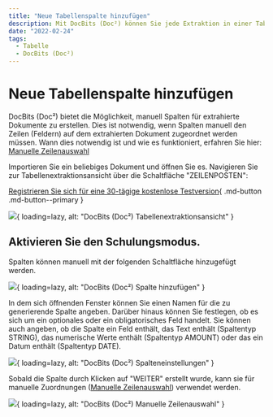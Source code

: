 ```yaml
---
title: "Neue Tabellenspalte hinzufügen"
description: Mit DocBits (Doc²) können Sie jede Extraktion in einer Tabelle auswählen und in eine neue Spalte extrahieren.
date: "2022-02-24"
tags:
  - Tabelle
  - DocBits (Doc²)
---
```


# Neue Tabellenspalte hinzufügen

DocBits (Doc²) bietet die Möglichkeit, manuell Spalten für extrahierte Dokumente zu erstellen. Dies ist notwendig, wenn Spalten manuell den Zeilen (Feldern) auf dem extrahierten Dokument zugeordnet werden müssen. Wann dies notwendig ist und wie es funktioniert, erfahren Sie hier: [Manuelle Zeilenauswahl](/docbits/table/manual-row-selection/)

Importieren Sie ein beliebiges Dokument und öffnen Sie es. Navigieren Sie zur Tabellenextraktionsansicht über die Schaltfläche "ZEILENPOSTEN":

[Registrieren Sie sich für eine 30-tägige kostenlose Testversion](https://app.polydocs.io){ .md-button .md-button--primary }

![](/_images/docbits/image-26.png){ loading=lazy, alt: "DocBits (Doc²) Tabellenextraktionsansicht" }

## Aktivieren Sie den Schulungsmodus.

Spalten können manuell mit der folgenden Schaltfläche hinzugefügt werden.

![](/_images/docbits/image-27-1024x367.png){ loading=lazy, alt: "DocBits (Doc²) Spalte hinzufügen" }

In dem sich öffnenden Fenster können Sie einen Namen für die zu generierende Spalte angeben. Darüber hinaus können Sie festlegen, ob es sich um ein optionales oder ein obligatorisches Feld handelt. Sie können auch angeben, ob die Spalte ein Feld enthält, das Text enthält (Spaltentyp STRING), das numerische Werte enthält (Spaltentyp AMOUNT) oder das ein Datum enthält (Spaltentyp DATE).

![](/_images/docbits/image-28-1024x692.png){ loading=lazy, alt: "DocBits (Doc²) Spalteneinstellungen" }

Sobald die Spalte durch Klicken auf "WEITER" erstellt wurde, kann sie für manuelle Zuordnungen ([](/docbits/doc2app/table-train/training-of-table-extraction/manual-row-selection/)[Manuelle Zeilenauswahl](/docbits/table/manual-row-selection/)) verwendet werden.

![](/_images/docbits/image-29-1024x232.png){ loading=lazy, alt: "DocBits (Doc²) Manuelle Zeilenauswahl" }